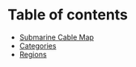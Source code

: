 # Table of contents

* [Submarine Cable Map](README.md)
* [Categories](categories.md)
* [Regions](regions.md)